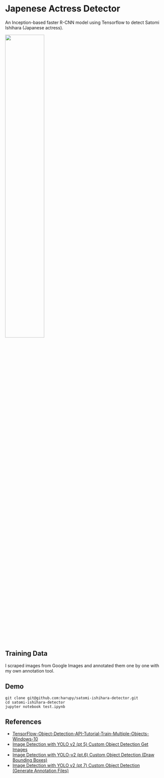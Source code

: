 # Japenese Actress Detector
An Inception-based faster R-CNN model using Tensorflow to detect Satomi Ishihara (Japanese actress).

<img src="https://github.com/harupy/satomi-ishihara-detector/blob/master/result.jpg" width=50%>

## Training Data
I scraped images from Google Images and annotated them one by one with my own annotation tool.

## Demo
```console
git clone git@github.com:harupy/satomi-ishihara-detector.git
cd satomi-ishihara-detector
jupyter notebook test.ipynb
```

## References
- [TensorFlow-Object-Detection-API-Tutorial-Train-Multiple-Objects-Windows-10](https://github.com/EdjeElectronics/TensorFlow-Object-Detection-API-Tutorial-Train-Multiple-Objects-Windows-10) 
- [Image Detection with YOLO v2 (pt 5) Custom Object Detection Get Images](https://www.youtube.com/watch?v=Lg4T9iJkwhE
)
- [Image Detection with YOLO-v2 (pt.6) Custom Object Detection (Draw Bounding Boxes)](https://www.youtube.com/watch?v=Fwcbov4AzQo)
- [Image Detection with YOLO v2 (pt 7) Custom Object Detection (Generate Annotation Files)](https://www.youtube.com/watch?v=2XznLUgj1mg)

